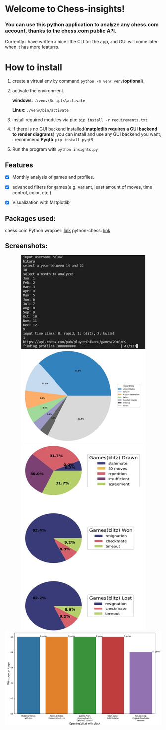
# Welcome to Chess-insights!

### You can use this python application to analyze any chess.com account, thanks to the chess.com public API.

Currently i have written a nice little CLI for the app, and GUI will come later when it has more features.

# How to install

  

 1. create a virtual env by command `python -m venv venv`(**optional**).

 2. activate the environment.

	**windows**: `.\venv\Scripts\activate`

	**Linux**: `./venv/bin/activate`

 3. install required modules via pip: `pip install -r requirements.txt`
 4. If there is no GUI backend installed(**matplotlib requires a GUI
    backend to render diagrams**):   you can install and use any GUI
    backend you want, i recommend **Pyqt5**. 
    `pip install pyqt5`
 5. Run the program with `python insights.py`

  

  

## Features

 - [x] Monthly analysis of games and profiles.
 - [x] advanced filters for games(e.g. variant, least amount of moves,
       time control, color, etc.)
 - [x] Visualization with Matplotlib

  

## Packages used:

chess.com Python wrapper: [link](https://github.com/sarartur/chess.com)
python-chess: [link](https://python-chess.readthedocs.io/en/latest/)

## Screenshots:

<p align="center">
<img   src="/screenshots/1.jpg?raw=true" width="400"   height="300"/>
<img    src="/screenshots/2.jpg?raw=true" width="400"  height="300" />
<img   src="/screenshots/3.jpg?raw=true" width="400"  height="600"/>
<img     src="/screenshots/4.jpg?raw=true" width="800"  height="300"   />
</p>